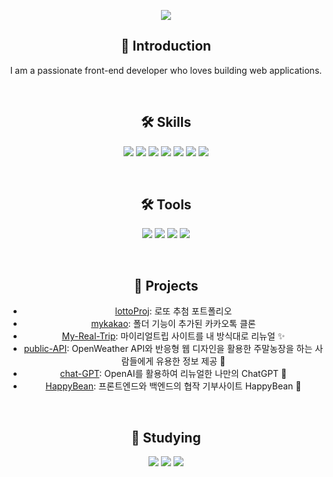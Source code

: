 <p align="center">
  <img src="https://capsule-render.vercel.app/api?type=waving&color=auto&height=200&section=header&text=Hello,%20I'm%20LeeYerim%20Github!&fontSize=70" />
</p>

<h2 align="center">🙌 Introduction</h2>
<p align="center">I am a passionate front-end developer who loves building web applications.</p>

<br>

<h2 align="center">🛠️ Skills</h2>
<p align="center">
  <img src="https://img.shields.io/badge/HTML-E34F26?logo=html5&logoColor=white&style=flat-square" />
  <img src="https://img.shields.io/badge/CSS-1572B6?logo=css3&logoColor=white&style=flat-square" />
  <img src="https://img.shields.io/badge/SCSS-CC6699?logo=sass&logoColor=white&style=flat-square" />
  <img src="https://img.shields.io/badge/Java-007396?logo=java&logoColor=white&style=flat-square" />
  <img src="https://img.shields.io/badge/JavaScript-F7DF1E?logo=javascript&logoColor=black&style=flat-square" />
  <img src="https://img.shields.io/badge/MySQL-4479A1?logo=mysql&logoColor=white&style=flat-square" />
  <img src="https://img.shields.io/badge/JSP-007396?logo=java&logoColor=white&style=flat-square" />
</p>

<br>

<h2 align="center">🛠️ Tools</h2>
<p align="center">
  <img src="https://img.shields.io/badge/Eclipse-2C2255?logo=eclipse&logoColor=white&style=flat-square" />
  <img src="https://img.shields.io/badge/Visual%20Studio%20Code-007ACC?logo=visual-studio-code&logoColor=white&style=flat-square" />
  <img src="https://img.shields.io/badge/Tomcat-F8DC75?logo=apache-tomcat&logoColor=black&style=flat-square" />
  <img src="https://img.shields.io/badge/GitHub-181717?logo=github&logoColor=white&style=flat-square" />
</p>

<br>

<h2 align="center">💼 Projects</h2>
<ul align="center">
  <li><a href="https://github.com/leeyerimmm/lottoProj">lottoProj</a>: 로또 추첨 포트폴리오</li>
  <li><a href="https://github.com/leeyerimmm/mykakao">mykakao</a>: 폴더 기능이 추가된 카카오톡 클론</li>
  <li><a href="https://github.com/leeyerimmm/My-Real-Trip">My-Real-Trip</a>: 마이리얼트립 사이트를 내 방식대로 리뉴얼 ✨</li>
  <li><a href="https://github.com/leeyerimmm/public-API">public-API</a>: OpenWeather API와 반응형 웹 디자인을 활용한 주말농장을 하는 사람들에게 유용한 정보 제공 🌱</li>
  <li><a href="https://github.com/leeyerimmm/chat-GPT">chat-GPT</a>: OpenAI를 활용하여 리뉴얼한 나만의 ChatGPT 💙</li>
  <li><a href="https://github.com/leeyerimmm/HappyBean">HappyBean</a>: 프론트엔드와 백엔드의 협작 기부사이트 HappyBean 🌿</li>
</ul>

<br>

<h2 align="center">📘 Studying</h2>
<p align="center">
  <img src="https://img.shields.io/badge/React-61DAFB?logo=react&logoColor=white&style=flat-square" />
  <img src="https://img.shields.io/badge/Vue.js-4FC08D?logo=vue.js&logoColor=white&style=flat-square" />
  <img src="https://img.shields.io/badge/Spring-6DB33F?logo=spring&logoColor=white&style=flat-square" />
</p>

<br>
